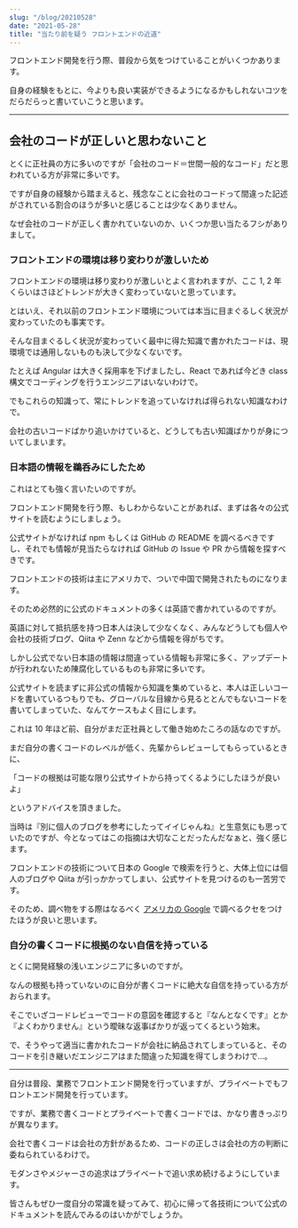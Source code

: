 ```yaml
---
slug: "/blog/20210528"
date: "2021-05-28"
title: "当たり前を疑う フロントエンドの近道"
---
```


フロントエンド開発を行う際、普段から気をつけていることがいくつかあります。

自身の経験をもとに、今よりも良い実装ができるようになるかもしれないコツをだらだらっと書いていこうと思います。

---

## 会社のコードが正しいと思わないこと

とくに正社員の方に多いのですが「会社のコード＝世間一般的なコード」だと思われている方が非常に多いです。

ですが自身の経験から踏まえると、残念なことに会社のコードって間違った記述がされている割合のほうが多いと感じることは少なくありません。

なぜ会社のコードが正しく書かれていないのか、いくつか思い当たるフシがありまして。

### フロントエンドの環境は移り変わりが激しいため

フロントエンドの環境は移り変わりが激しいとよく言われますが、ここ 1, 2 年くらいはさほどトレンドが大きく変わっていないと思っています。

とはいえ、それ以前のフロントエンド環境については本当に目まぐるしく状況が変わっていたのも事実です。

そんな目まぐるしく状況が変わっていく最中に得た知識で書かれたコードは、現環境では通用しないものも決して少なくないです。

たとえば Angular は大きく採用率を下げましたし、React であれば今どき class 構文でコーディングを行うエンジニアはいないわけで。

でもこれらの知識って、常にトレンドを追っていなければ得られない知識なわけで。

会社の古いコードばかり追いかけていると、どうしても古い知識ばかりが身についてしまいます。

### 日本語の情報を鵜呑みにしたため

これはとても強く言いたいのですが。

フロントエンド開発を行う際、もしわからないことがあれば、まずは各々の公式サイトを読むようにしましょう。

公式サイトがなければ npm もしくは GitHub の README を調べるべきですし、それでも情報が見当たらなければ GitHub の Issue や PR から情報を探すべきです。

フロントエンドの技術は主にアメリカで、ついで中国で開発されたものになります。

そのため必然的に公式のドキュメントの多くは英語で書かれているのですが。

英語に対して抵抗感を持つ日本人は決して少なくなく、みんなどうしても個人や会社の技術ブログ、Qiita や Zenn などから情報を得がちです。

しかし公式でない日本語の情報は間違っている情報も非常に多く、アップデートが行われないため陳腐化しているものも非常に多いです。

公式サイトを読まずに非公式の情報から知識を集めていると、本人は正しいコードを書いているつもりでも、グローバルな目線から見るととんでもないコードを書いてしまっていた、なんてケースもよく目にします。

これは 10 年ほど前、自分がまだ正社員として働き始めたころの話なのですが。

まだ自分の書くコードのレベルが低く、先輩からレビューしてもらっているときに、

「コードの根拠は可能な限り公式サイトから持ってくるようにしたほうが良いよ」

というアドバイスを頂きました。

当時は『別に個人のブログを参考にしたってイイじゃんね』と生意気にも思っていたのですが、今となってはこの指摘は大切なことだったんだなぁと、強く感じます。

フロントエンドの技術について日本の Google で検索を行うと、大体上位には個人のブログや Qiita が引っかかってしまい、公式サイトを見つけるのも一苦労です。

そのため、調べ物をする際はなるべく [アメリカの Google](https://www.google.com/?gl=us&hl=en&pws=0&gws_rd=cr) で調べるクセをつけたほうが良いと思います。

### 自分の書くコードに根拠のない自信を持っている

とくに開発経験の浅いエンジニアに多いのですが。

なんの根拠も持っていないのに自分が書くコードに絶大な自信を持っている方がおられます。

そこでいざコードレビューでコードの意図を確認すると『なんとなくです』とか『よくわかりません』という曖昧な返事ばかりが返ってくるという始末。

で、そうやって適当に書かれたコードが会社に納品されてしまっていると、そのコードを引き継いだエンジニアはまた間違った知識を得てしまうわけで…。

---

自分は普段、業務でフロントエンド開発を行っていますが、プライベートでもフロントエンド開発を行っています。

ですが、業務で書くコードとプライベートで書くコードでは、かなり書きっぷりが異なります。

会社で書くコードは会社の方針があるため、コードの正しさは会社の方の判断に委ねられているわけで。

モダンさやメジャーさの追求はプライベートで追い求め続けるようにしています。

皆さんもぜひ一度自分の常識を疑ってみて、初心に帰って各技術について公式のドキュメントを読んでみるのはいかがでしょうか。
